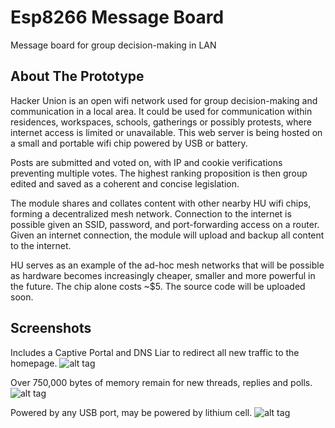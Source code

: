 # Esp8266 Message Board

Message board for group decision-making in LAN




## About The Prototype

Hacker Union is an open wifi network used for group decision-making and communication in a local area. It could be used for communication within residences, workspaces, schools, gatherings or possibly protests, where internet access is limited or unavailable. This web server is being hosted on a small and portable wifi chip powered by USB or battery.

Posts are submitted and voted on, with IP and cookie verifications preventing multiple votes. The highest ranking proposition is then group edited and saved as a coherent and concise legislation.

The module shares and collates content with other nearby HU wifi chips, forming a decentralized mesh network. Connection to the internet is possible given an SSID, password, and port-forwarding access on a router. Given an internet connection, the module will upload and backup all content to the internet.

HU serves as an example of the ad-hoc mesh networks that will be possible as hardware becomes increasingly cheaper, smaller and more powerful in the future. The chip alone costs ~$5. The source code will be uploaded soon.


## Screenshots
Includes a Captive Portal and DNS Liar to redirect all new traffic to the homepage.
![alt tag](https://scontent.xx.fbcdn.net/v/t34.0-12/13734775_10157049253130618_768024069_n.jpg?oh=2a70cc3d51e70f030b47bf6ca4afb9df&oe=578BB6DD)

Over 750,000 bytes of memory remain for new threads, replies and polls.   
![alt tag](https://scontent.xx.fbcdn.net/v/t35.0-12/13730729_10157049315010618_107952225_o.png?oh=60933b45ec473e365a82a3a8d4ecdd5c&oe=578C0913)

Powered by any USB port, may be powered by lithium cell. 
![alt tag](https://scontent.xx.fbcdn.net/v/t34.0-12/13705241_10157049381460618_530152709_n.jpg?oh=e1dd14ed06c4b3f937755082daed95ce&oe=578BC7C8)
